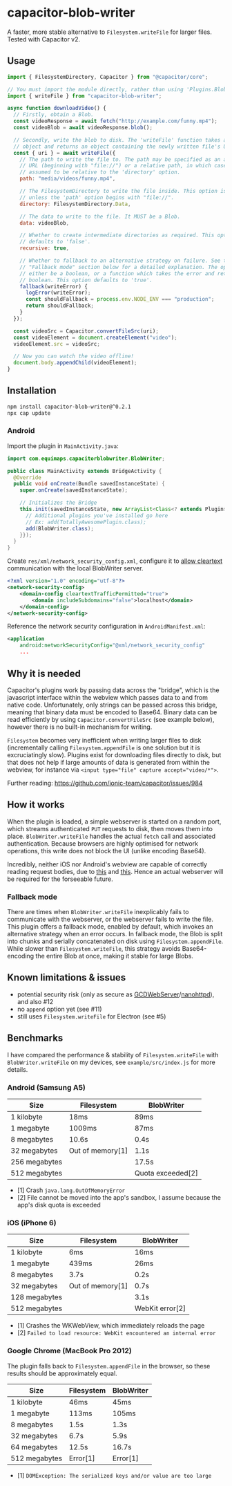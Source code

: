 # capacitor-blob-writer
A faster, more stable alternative to `Filesystem.writeFile` for larger files.
Tested with Capacitor v2.

## Usage
```javascript
import { FilesystemDirectory, Capacitor } from "@capacitor/core";

// You must import the module directly, rather than using 'Plugins.BlobWriter'.
import { writeFile } from "capacitor-blob-writer";

async function downloadVideo() {
  // Firstly, obtain a Blob.
  const videoResponse = await fetch("http://example.com/funny.mp4");
  const videoBlob = await videoResponse.blob();

  // Secondly, write the blob to disk. The 'writeFile' function takes an options
  // object and returns an object containing the newly written file's URI.
  const { uri } = await writeFile({
    // The path to write the file to. The path may be specified as an absolute
    // URL (beginning with "file://") or a relative path, in which case it is
    // assumed to be relative to the 'directory' option.
    path: "media/videos/funny.mp4",

    // The FilesystemDirectory to write the file inside. This option is required
    // unless the 'path' option begins with "file://".
    directory: FilesystemDirectory.Data,

    // The data to write to the file. It MUST be a Blob.
    data: videoBlob,

    // Whether to create intermediate directories as required. This option
    // defaults to 'false'.
    recursive: true,

    // Whether to fallback to an alternative strategy on failure. See the
    // "Fallback mode" section below for a detailed explanation. The option may
    // either be a boolean, or a function which takes the error and returns a
    // boolean. This option defaults to 'true'.
    fallback(writeError) {
      logError(writeError);
      const shouldFallback = process.env.NODE_ENV === "production";
      return shouldFallback;
    }
  });

  const videoSrc = Capacitor.convertFileSrc(uri);
  const videoElement = document.createElement("video");
  videoElement.src = videoSrc;

  // Now you can watch the video offline!
  document.body.appendChild(videoElement);
}
```

## Installation
```sh
npm install capacitor-blob-writer@^0.2.1
npx cap update
```

### Android
Import the plugin in `MainActivity.java`:

```java
import com.equimaps.capacitorblobwriter.BlobWriter;

public class MainActivity extends BridgeActivity {
  @Override
  public void onCreate(Bundle savedInstanceState) {
    super.onCreate(savedInstanceState);

    // Initializes the Bridge
    this.init(savedInstanceState, new ArrayList<Class<? extends Plugin>>() {{
      // Additional plugins you've installed go here
      // Ex: add(TotallyAwesomePlugin.class);
      add(BlobWriter.class);
    }});
  }
}
```

Create `res/xml/network_security_config.xml`, configure it to [allow cleartext](https://github.com/diachedelic/capacitor-blob-writer/issues/20) communication with the local BlobWriter server.
```xml
<?xml version="1.0" encoding="utf-8"?>
<network-security-config>
    <domain-config cleartextTrafficPermitted="true">
        <domain includeSubdomains="false">localhost</domain>
    </domain-config>
</network-security-config>
```

Reference the network security configuration in `AndroidManifest.xml`:
```xml
<application
    android:networkSecurityConfig="@xml/network_security_config"
    ...
```

## Why it is needed
Capacitor's plugins work by passing data across the "bridge", which is the
javascript interface within the webview which passes data to and from native
code. Unfortunately, only strings can be passed across this bridge, meaning that
binary data must be encoded to Base64. Binary data can be read efficiently by 
using `Capacitor.convertFileSrc` (see example below), however there is no
built-in mechanism for writing.

`Filesystem` becomes very inefficient when writing larger files to disk
(incrementally calling `Filesystem.appendFile` is one solution but it is
excruciatingly slow). Plugins exist for downloading files directly to disk,
but that does not help if large amounts of data is generated from within the
webview, for instance via `<input type="file" capture accept="video/*">`.

Further reading: https://github.com/ionic-team/capacitor/issues/984

## How it works
When the plugin is loaded, a simple webserver is started on a random port, which
streams authenticated `PUT` requests to disk, then moves them into place.
`BlobWriter.writeFile` handles the actual `fetch` call and associated
authentication. Because browsers are highly optimised for network operations,
this write does not block the UI (unlike encoding Base64).

Incredibly, neither iOS nor Android's webview are capable of correctly
reading request bodies, due to
[this](https://issuetracker.google.com/issues/36918490) and
[this](https://bugs.webkit.org/show_bug.cgi?id=179077). Hence an actual
webserver will be required for the forseeable future.

### Fallback mode
There are times when `BlobWriter.writeFile` inexplicably fails to communicate
with the webserver, or the webserver fails to write the file. This plugin offers
a fallback mode, enabled by default, which invokes an alternative strategy when
an error occurs. In fallback mode, the Blob is split into chunks and serially
concatenated on disk using `Filesystem.appendFile`. While slower than
`Filesystem.writeFile`, this strategy avoids Base64-encoding the entire Blob at
once, making it stable for large Blobs.

## Known limitations & issues
- potential security risk (only as secure as [GCDWebServer](https://github.com/swisspol/GCDWebServer)/[nanohttpd](https://github.com/NanoHttpd/nanohttpd)), and also #12
- no `append` option yet (see #11)
- still uses `Filesystem.writeFile` for Electron (see #5)

## Benchmarks
I have compared the performance & stability of `Filesystem.writeFile` with
`BlobWriter.writeFile` on my devices, see `example/src/index.js` for more
details.

### Android (Samsung A5)

| Size          | Filesystem       | BlobWriter          |
|---------------|------------------|---------------------|
| 1 kilobyte    | 18ms             | 89ms                |
| 1 megabyte    | 1009ms           | 87ms                |
| 8 megabytes   | 10.6s            | 0.4s                |
| 32 megabytes  | Out of memory[1] | 1.1s                |
| 256 megabytes |                  | 17.5s               |
| 512 megabytes |                  | Quota exceeded[2]   |

- [1] Crash `java.lang.OutOfMemoryError`
- [2] File cannot be moved into the app's sandbox, I assume because the app's disk quota is exceeded

### iOS (iPhone 6)

| Size          | Filesystem       | BlobWriter          |
|---------------|------------------|---------------------|
| 1 kilobyte    | 6ms              | 16ms                |
| 1 megabyte    | 439ms            | 26ms                |
| 8 megabytes   | 3.7s             | 0.2s                |
| 32 megabytes  | Out of memory[1] | 0.7s                |
| 128 megabytes |                  | 3.1s                |
| 512 megabytes |                  | WebKit error[2]     |

- [1] Crashes the WKWebView, which immediately reloads the page
- [2] `Failed to load resource: WebKit encountered an internal error`

### Google Chrome (MacBook Pro 2012)
The plugin falls back to `Filesystem.appendFile` in the browser, so these
results should be approximately equal.

| Size          | Filesystem       | BlobWriter          |
|---------------|------------------|---------------------|
| 1 kilobyte    | 46ms             | 45ms                |
| 1 megabyte    | 113ms            | 105ms               |
| 8 megabytes   | 1.5s             | 1.3s                |
| 32 megabytes  | 6.7s             | 5.9s                |
| 64 megabytes  | 12.5s            | 16.7s               |
| 512 megabytes | Error[1]         | Error[1]            |

- [1] `DOMException: The serialized keys and/or value are too large`
